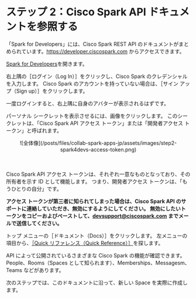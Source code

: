 # ステップ 2：Cisco Spark API ドキュメントを参照する


「Spark for Developers」には、Cisco Spark REST API のドキュメントがまとめられています。https://developer.ciscospark.com からアクセスできます。

[Spark for Developers](https://developer.ciscospark.com)を開きます。

右上隅の［ログイン（Log In）］をクリックし、Cisco Spark のクレデンシャルを入力します。
Cisco Spark のアカウントを持っていない場合は、［サイン アップ（Sign up）］をクリックします。

一度ログインすると、右上隅に自身のアバターが表示されるはずです。

パーソナル シークレットを表示させるには、画像をクリックします。
このシークレットは、「Cisco Spark API アクセス トークン」または「開発者アクセス トークン」と呼ばれます。

<div align="center">![全体像](/posts/files/collab-spark-apps-jp/assets/images/step2-spark4devs-access-token.png)</div><br/><br/>


Cisco Spark API アクセス トークンは、それぞれ一意なものとなっており、その所有者を示す ID として機能します。
つまり、開発者アクセス トークンは、「もうひとりの自分」です。

**アクセス トークンが第三者に知られてしまった場合は、Cisco Spark API のサポートに連絡していただき、無効にするようにしてください。
無効にしたいトークンをコピーおよびペーストして、[devsupport@ciscospark.com](mailto:devsupport@ciscospark.com) までメールで送信してください。**

トップ メニューの［ドキュメント（Docs）］をクリックします。
左メニューの項目から、[［Quick リファレンス（Quick Reference）］](https://developer.ciscospark.com/quick-reference.html)を探します。

API によって公開されているさまざまな Cisco Spark の機能が確認できます。People、Rooms（Spaces として知られます）、Memberships、Messagesm、Teams などがあります。

次のステップでは、このドキュメントに沿って、新しい Space を実際に作成します。
